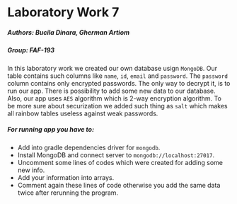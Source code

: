 # Laboratory Work 7
##### Authors: Bucila Dinara, Gherman Artiom
##### Group: FAF-193
In this laboratory work we created our own database usign `MongoDB`.
Our table contains such columns like `name`, `id`, `email` and
`password`. The `password` column contains only encrypted passwords.
The only way to decrypt it, is to run our app. There is possibility to 
add some new data to our database. Also, our app uses `AES` algorithm 
which is 2-way encryption algorithm. To be more sure about 
securization we added such thing as `salt` which makes all rainbow tables
useless against weak passwords.

##### For running app you have to:
- Add into gradle dependencies driver for `mongodb`.
- Install MongoDB and connect server to `mongodb://localhost:27017`.
- Uncomment some lines of codes which were created for adding some new info.
- Add your information into arrays.
- Comment again these lines of code otherwise you add the same data twice after rerunning the program.